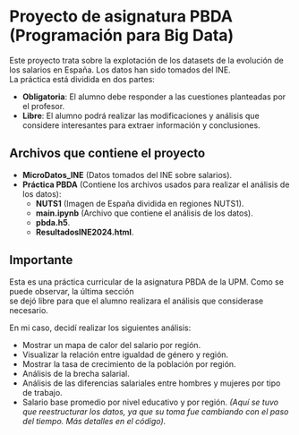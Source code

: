 # Proyecto de asignatura PBDA (Programación para Big Data)

Este proyecto trata sobre la explotación de los datasets de la evolución de los salarios en España. Los datos han sido tomados del INE.  
La práctica está dividida en dos partes:  

- **Obligatoria**: El alumno debe responder a las cuestiones planteadas por el profesor.  
- **Libre**: El alumno podrá realizar las modificaciones y análisis que considere interesantes para extraer información y conclusiones.  

## Archivos que contiene el proyecto

- **MicroDatos_INE** (Datos tomados del INE sobre salarios).  
- **Práctica PBDA** (Contiene los archivos usados para realizar el análisis de los datos):  
    - **NUTS1** (Imagen de España dividida en regiones NUTS1).  
    - **main.ipynb** (Archivo que contiene el análisis de los datos).  
    - **pbda.h5**.  
    - **ResultadosINE2024.html**.  

## Importante

Esta es una práctica curricular de la asignatura PBDA de la UPM. Como se puede observar, la última sección  
se dejó libre para que el alumno realizara el análisis que considerase necesario.  

En mi caso, decidí realizar los siguientes análisis:  

- Mostrar un mapa de calor del salario por región.  
- Visualizar la relación entre igualdad de género y región.  
- Mostrar la tasa de crecimiento de la población por región.  
- Análisis de la brecha salarial.  
- Análisis de las diferencias salariales entre hombres y mujeres por tipo de trabajo.  
- Salario base promedio por nivel educativo y por región. *(Aquí se tuvo que reestructurar los datos, ya que su toma fue cambiando con el paso del tiempo. Más detalles en el código).*
